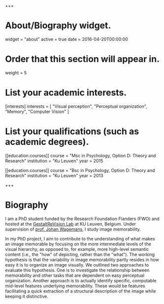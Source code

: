 +++
# About/Biography widget.
widget = "about"
active = true
date = 2016-04-20T00:00:00

# Order that this section will appear in.
weight = 5

# List your academic interests.
[interests]
  interests = [
    "Visual perception",
	"Perceptual organization",
    "Memory",
    "Computer Vision"
  ]

# List your qualifications (such as academic degrees).
[[education.courses]]
  course = "Msc in Psychology, Option D: Theory and Research"
  institution = "Ku Leuven"
  year = 2015

[[education.courses]]
  course = "Bsc in Psychology, Option D: Theory and Research"
  institution = "Ku Leuven"
  year = 2013

 
+++

# Biography

I am a PhD student funded by the Research Foundation Flanders (FWO) and hosted at the [GestaltReVision Lab](http://gestaltrevision.be/en/) at KU Leuven, Belgium. Under supervision of [prof. Johan Wagemans](http://gestaltrevision.be/en/about-us/principal-investigator), I study image memorability.


In my PhD project, I aim to contribute to the understanding of what makes an image memorable by focusing on the more intermediate levels of the visual hierarchy, as opposed to, for example, more high-level semantic content (i.e., the "how" of depicting, rather than the "what"). The working hypothesis is that the variability in image memorability partly resides in how easy it is to organize an image visually. We outlined two approaches to evaluate this hypothesis. One is to investigate the relationship between memorability and other tasks that are dependent on easy perceptual organization. Another approach is to actually identify specific, computable mid-level features underlying memorability. These would be features facilitating a quick extraction of a structural description of the image while keeping it distinctive.
